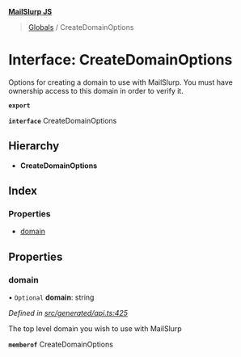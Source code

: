 **[MailSlurp JS](../README.md)**

> [Globals](../README.md) / CreateDomainOptions

# Interface: CreateDomainOptions

Options for creating a domain to use with MailSlurp. You must have ownership access to this domain in order to verify it.

**`export`** 

**`interface`** CreateDomainOptions

## Hierarchy

* **CreateDomainOptions**

## Index

### Properties

* [domain](createdomainoptions.md#domain)

## Properties

### domain

• `Optional` **domain**: string

*Defined in [src/generated/api.ts:425](https://github.com/mailslurp/mailslurp-client/blob/c6aef6d/src/generated/api.ts#L425)*

The top level domain you wish to use with MailSlurp

**`memberof`** CreateDomainOptions
